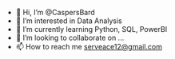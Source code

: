 - 👋 Hi, I’m @CaspersBard
- 👀 I’m interested in Data Analysis
- 🌱 I’m currently learning Python, SQL, PowerBI
- 💞️ I’m looking to collaborate on ...
- 📫 How to reach me serveace12@gmail.com

<!---
CaspersBard/CaspersBard is a ✨ special ✨ repository because its `README.md` (this file) appears on your GitHub profile.
You can click the Preview link to take a look at your changes.
--->
